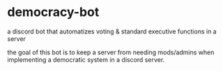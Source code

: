 # democracy-bot
a discord bot that automatizes voting &amp; standard executive functions in a server

the goal of this bot is to keep a server from needing mods/admins when implementing a democratic system in a discord server.
